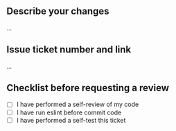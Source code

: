 ## Describe your changes
...
## Issue ticket number and link
...
## Checklist before requesting a review
- [ ] I have performed a self-review of my code
- [ ] I have run eslint before commit code
- [ ] I have performed a self-test this ticket

